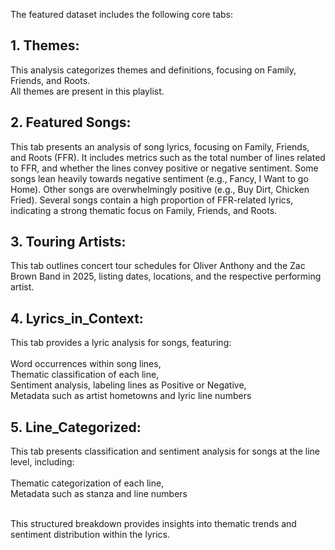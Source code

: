 The featured dataset includes the following core tabs:

## 1. Themes: 
This analysis categorizes themes and definitions, focusing on Family, Friends, and Roots.
<br> All themes are present in this playlist.

## 2. Featured Songs: 
This tab presents an analysis of song lyrics, focusing on Family, Friends, and Roots (FFR).
It includes metrics such as the total number of lines related to FFR, and whether the lines convey positive or negative sentiment.
Some songs lean heavily towards negative sentiment (e.g., Fancy, I Want to go Home).
Other songs are overwhelmingly positive (e.g., Buy Dirt, Chicken Fried).
Several songs contain a high proportion of FFR-related lyrics, indicating a strong thematic focus on Family, Friends, and Roots.

## 3. Touring Artists:
This tab outlines concert tour schedules for Oliver Anthony and the Zac Brown Band in 2025, listing dates, locations, and the respective performing artist.

## 4. Lyrics_in_Context:
This tab provides a lyric analysis for songs, featuring: <br>
<br> Word occurrences within song lines,
<br> Thematic classification of each line,
<br> Sentiment analysis, labeling lines as Positive or Negative,
<br> Metadata such as artist hometowns and lyric line numbers

## 5. Line_Categorized:
This tab presents classification and sentiment analysis for songs at the line level, including: <br>
<br> Thematic categorization of each line,
<br> Metadata such as stanza and line numbers

<br> This structured breakdown provides insights into thematic trends and sentiment distribution within the lyrics.







